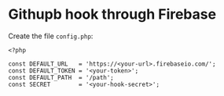 # Githupb hook through Firebase

Create the file `config.php`:
```
<?php

const DEFAULT_URL 	= 'https://<your-url>.firebaseio.com/';
const DEFAULT_TOKEN = '<your-token>';
const DEFAULT_PATH 	= '/path';
const SECRET 		= '<your-hook-secret>';
```
